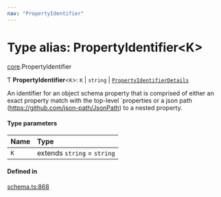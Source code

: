 ```yaml
---
nav: "PropertyIdentifier"
---
```

# Type alias: PropertyIdentifier<K\>

[core](../modules/core.md).PropertyIdentifier

Ƭ **PropertyIdentifier**<`K`\>: `K` \| `string` \| [`PropertyIdentifierDetails`](../interfaces/core.PropertyIdentifierDetails.md)

An identifier for an object schema property that is comprised of either an exact property match with the top-level
`properties or a json path (https://github.com/json-path/JsonPath) to a nested property.

#### Type parameters

| Name | Type |
| :------ | :------ |
| `K` | extends `string` = `string` |

#### Defined in

[schema.ts:868](https://github.com/coda/packs-sdk/blob/main/schema.ts#L868)

